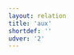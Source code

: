 ```yaml
---
layout: relation
title: 'aux'
shortdef: ''
udver: '2'
---
```

<!-- Interlanguage links updated Út zář 29 18:41:08 CEST 2020 -->
